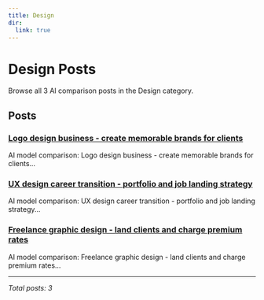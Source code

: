 ```yaml
---
title: Design
dir:
  link: true
---
```


# Design Posts

Browse all 3 AI comparison posts in the Design category.

## Posts

### [Logo design business - create memorable brands for clients](chatgpt-vs-grok-vs-claude-logo-design-2025.md)

AI model comparison: Logo design business - create memorable brands for clients...

### [UX design career transition - portfolio and job landing strategy](claude-vs-grok-vs-mistral-ux-design-career-2025.md)

AI model comparison: UX design career transition - portfolio and job landing strategy...

### [Freelance graphic design - land clients and charge premium rates](gemini-vs-chatgpt-vs-claude-graphic-design-business-2025.md)

AI model comparison: Freelance graphic design - land clients and charge premium rates...

---

*Total posts: 3*
